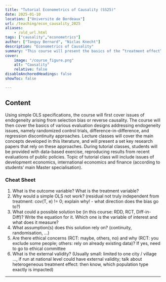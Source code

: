 ```yaml
---
title: "Tutorial Econometrics of Causality (SS25)" 
date: 2025-01-10
location: ["Universite de Bordeaux"]
url: /teaching/econ_causality_2025
aliases:
    - /old_url.html
tags: ["causality","econometrics"]
author: ["Tanguy Bernard", "Niclas Knecht"]
description: "Econometrics of Causality" 
summary: "This course will present the basics of the “treatment effect” literature which focuses on issues of causal relationships. In tutorials, students will learn how to implement policy evaluations using data from recent economic policies."
cover:
    image: "/course_figure.png"
    alt: "Causality"
    relative: false
disableAnchoredHeadings: false
showToc: false

---
```


## Content

Using simple OLS specifications, the course will first cover issues of endogeneity arising from selection bias or reverse causality. The course will then cover the basics of various evaluation designs addressing endogeneity issues, namely randomized control trials, difference-in-difference, and regression discontinuity approaches. Lecture classes will cover the main concepts developed in this literature, and will present a set key research papers that rely on these approaches. During tutorial classes, students will be provided with data-based exercise, reproducing results from recent evaluations of public policies. Topic of tutorial class will include issues of development economics, international economics and finance (according to students’ main Master specialisation).

### Cheat Sheet

1) What is the outcome variable? What is the treatment variable?
2) Why would a simple OLS not work? (residual not truly independent from treatment: cov(T, e) != 0; explain why! - what direction does the bias go to?)
3) What could a possible solution be (in this course: RDD, RCT, Diff-in-Diff)? Write the equation for it. Which one is the variable of interest and what does it measure?
4) What assumption(s) does this solution rely on? (continuity, randomisation, ...)
5) Are there ethical concerns (RCT: maybe, others, no) and why (RCT: you exclude some people; others: rely on already existing data)? If yes, need to go to ethical committee
6) What is the external validity? (Usually small: limited to one city / village ..., if run at national level could have external validity; talk about heterogeneous treatment effect: then know, which population type exactly is impacted)


---
<!---
## Tutorial 1

RCT.

##### Problem Set

- [Problem Set 1](/teaching/econ_causality_2024_ps1.pdf)


##### Data

- [Data Problem Set 1](/teaching/econ_causality_2024_td1_data.dta)


## Tutorial 2

RCT.

##### Problem Set

- [Problem Set 2](/teaching/econ_causality_2024_ps2.pdf)


##### Data

- [Data Problem Set 2](/teaching/econ_causality_2024_td2_data.zip)


## Tutorial 3

Difference-in-Difference.

##### Problem Set

- [Problem Set 3](/teaching/econ_causality_2024_ps3.pdf)


##### Data

- [Data Problem Set 3](/teaching/econ_causality_2024_td3_data.dta)


## Tutorial 4

Regression Discontinuity Design.

##### Problem Set

- [Problem Set 4](/teaching/econ_causality_2024_ps4.pdf)


##### Data

- [Data Problem Set 4](/teaching/econ_causality_2024_td4_data.dta)
